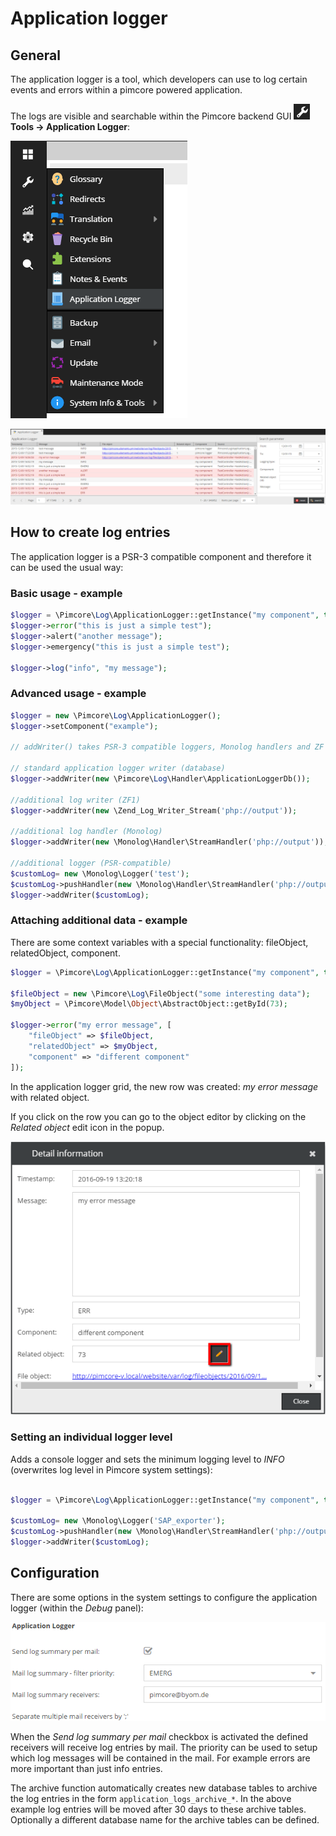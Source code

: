 # Application logger

## General

The application logger is a tool, which developers can use to log certain events and errors within a pimcore powered application. 

<div class="inline-imgs">

The logs are visible and searchable within the Pimcore backend GUI ![Tools menu](../img/Icon_tools.png) **Tools -> Application Logger**:

</div>

![Application logger menu](..//img/applogger_menu.png)


![Application logger preview](../img/applogger_backend_preview.png)

## How to create log entries

The application logger is a PSR-3 compatible component and therefore it can be used the usual way:

### Basic usage - example

```php
$logger = \Pimcore\Log\ApplicationLogger::getInstance("my component", true); // returns a PSR-3 compatible logger
$logger->error("this is just a simple test");
$logger->alert("another message");
$logger->emergency("this is just a simple test");
 
$logger->log("info", "my message");
```

### Advanced usage - example

```php
$logger = new \Pimcore\Log\ApplicationLogger();
$logger->setComponent("example");
  
// addWriter() takes PSR-3 compatible loggers, Monolog handlers and ZF writers
  
// standard application logger writer (database)
$logger->addWriter(new \Pimcore\Log\Handler\ApplicationLoggerDb());
 
//additional log writer (ZF1)
$logger->addWriter(new \Zend_Log_Writer_Stream('php://output'));
 
//additional log handler (Monolog)
$logger->addWriter(new \Monolog\Handler\StreamHandler('php://output'));
  
//additional logger (PSR-compatible)
$customLog= new \Monolog\Logger('test');
$customLog->pushHandler(new \Monolog\Handler\StreamHandler('php://output'));
$logger->addWriter($customLog);
```

### Attaching additional data - example

There are some context variables with a special functionality: fileObject, relatedObject, component.

```php
$logger = \Pimcore\Log\ApplicationLogger::getInstance("my component", true); // returns a PSR-3 compatible logger
 
$fileObject = new \Pimcore\Log\FileObject("some interesting data");
$myObject = \Pimcore\Model\Object\AbstractObject::getById(73);
 
$logger->error("my error message", [
    "fileObject" => $fileObject,
    "relatedObject" => $myObject, 
    "component" => "different component"
]);
```

In the application logger grid, the new row was created: *my error message* with related object. 

If you click on the row you can go to the object editor by clicking on the *Related object* edit icon in the popup.

![App logger popup](../img/applogger_backend_popup.png)

### Setting an individual logger level

Adds a console logger and sets the minimum logging level to *INFO* (overwrites log level in Pimcore system settings):

```php

$logger = \Pimcore\Log\ApplicationLogger::getInstance("my component", true); // returns a PSR-3 compatible logger
 
$customLog= new \Monolog\Logger('SAP_exporter');
$customLog->pushHandler(new \Monolog\Handler\StreamHandler('php://output', \Monolog\Logger::INFO));
$logger->addWriter($customLog);
```

## Configuration

There are some options in the system settings to configure the application logger (within the *Debug* panel):

![Application logger settings](../img/applogger_settings.png)

When the *Send log summary per mail* checkbox is activated the defined receivers will receive log entries by mail. 
The priority can be used to setup which log messages will be contained in the mail. 
For example errors are more important than just info entries. 

The archive function automatically creates new database tables to archive the log entries in the form `application_logs_archive_*`. 
In the above example log entries will be moved after 30 days to these archive tables. 
Optionally a different database name for the archive tables can be defined. 

